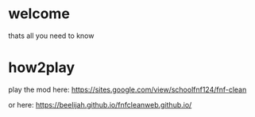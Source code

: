# welcome
thats all you need to know

# how2play
play the mod here: https://sites.google.com/view/schoolfnf124/fnf-clean
                                                                                                             
or here: https://beelijah.github.io/fnfcleanweb.github.io/
